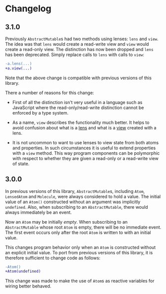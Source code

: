 # Changelog

## 3.1.0

Previously `AbstractMutable`s had two methods using lenses: `lens` and `view`.
The idea was that `lens` would create a read-write view and `view` would create
a read-only view.  The distinction has now been dropped and `lens` has been
deprecated.  Simply replace calls to `lens` with calls to `view`:

```diff
-a.lens(...)
+a.view(...)
```

Note that the above change is compatible with previous versions of this library.

There a number of reasons for this change:

* First of all the distinction isn't very useful in a language such as
  JavaScript where the read-only/read-write distinction cannot be enforced by a
  type system.

* As a name, `view` describes the functionality much better.  It helps to avoid
  confusion about what is a [lens](https://github.com/calmm-js/partial.lenses)
  and what is a [view](https://github.com/calmm-js/kefir.atom#class-LensedAtom)
  created with a lens.

* It is not uncommon to want to use lenses to view state from both atoms and
  properties.  In such circumstances it is useful to extend properties with a
  `view` method.  This way program components can be polymorphic with respect to
  whether they are given a read-only or a read-write view of state.

## 3.0.0

In previous versions of this library, `AbstractMutable`s, including `Atom`,
`LensedAtom` and `Molecule`, were always considered to hold a value.  The
initial value of an `Atom()` constructed without an argument was implicitly
`undefined`.  Also, when subscribing to an `AbstractMutable`, there would always
immediately be an event.

Now an `Atom` may be initially *empty*.  When subscribing to an
`AbstractMutable` whose root `Atom` is empty, there will be no immediate event.
The first event occurs only after the root `Atom` is written to with an initial
value.

This changes program behavior only when an `Atom` is constructed without an
explicit initial value.  To port from previous versions of this library, it is
therefore sufficient to change code as follows:

```diff
-Atom()
+Atom(undefined)
```

This change was made to make the use of `Atom`s as reactive variables for wiring
better behaved.
